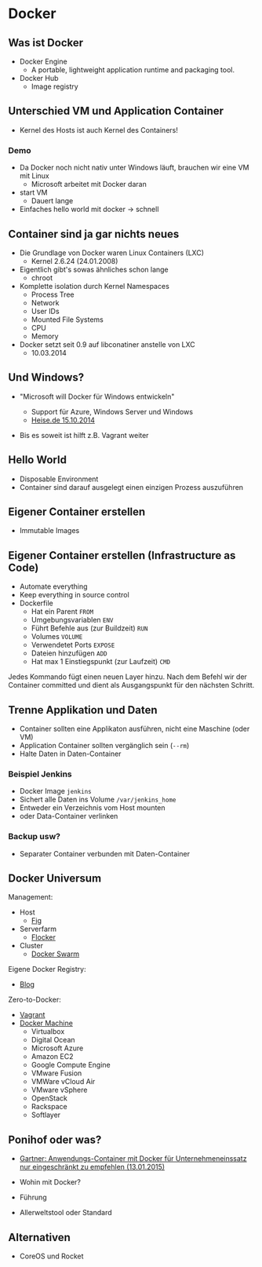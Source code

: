 # Docker

## Was ist Docker

- Docker Engine
	- A portable, lightweight application runtime and packaging tool.
- Docker Hub
	- Image registry

## Unterschied VM und Application Container

- Kernel des Hosts ist auch Kernel des Containers!


### Demo

- Da Docker noch nicht nativ unter Windows läuft, brauchen wir eine VM mit Linux
  - Microsoft arbeitet mit Docker daran
- start VM
  - Dauert lange
- Einfaches hello world mit docker -> schnell


## Container sind ja gar nichts neues

- Die Grundlage von Docker waren Linux Containers (LXC)
	- Kernel 2.6.24 (24.01.2008)
- Eigentlich gibt's sowas ähnliches schon lange
	- chroot
- Komplette isolation durch Kernel Namespaces
	- Process Tree
	- Network
	- User IDs
	- Mounted File Systems
	- CPU
	- Memory
- Docker setzt seit 0.9 auf libconatiner anstelle von LXC
	- 10.03.2014


## Und Windows?

- "Microsoft will Docker für Windows entwickeln"
	- Support für Azure, Windows Server und Windows
	- [Heise.de 15.10.2014](http://www.heise.de/developer/meldung/Anwendungs-Container-Microsoft-will-Docker-fuer-Windows-entwickeln-2425205.html)

- Bis es soweit ist hilft z.B. Vagrant weiter

## Hello World

- Disposable Environment
- Container sind darauf ausgelegt einen einzigen Prozess auszuführen

## Eigener Container erstellen

- Immutable Images

## Eigener Container erstellen (Infrastructure as Code)

- Automate everything
- Keep everything in source control
- Dockerfile
	- Hat ein Parent `FROM`
	- Umgebungsvariablen `ENV`
	- Führt Befehle aus (zur Buildzeit) `RUN`
	- Volumes `VOLUME`
	- Verwendetet Ports `EXPOSE`
	- Dateien hinzufügen `ADD`
	- Hat max 1 Einstiegspunkt (zur Laufzeit) `CMD`

Jedes Kommando fügt einen neuen Layer hinzu. Nach dem Befehl wir der Container committed und dient als Ausgangspunkt für den nächsten Schritt.


## Trenne Applikation und Daten

- Container sollten eine Applikaton ausführen, nicht eine Maschine (oder VM)
- Application Container sollten vergänglich sein (`--rm`)
- Halte Daten in Daten-Container


### Beispiel Jenkins

- Docker Image `jenkins`
- Sichert alle Daten ins Volume `/var/jenkins_home`
- Entweder ein Verzeichnis vom Host mounten
- oder Data-Container verlinken

### Backup usw?

- Separater Container verbunden mit Daten-Container

## Docker Universum

Management:

- Host
	- [Fig](http://www.fig.sh/)
- Serverfarm
	- [Flocker](https://clusterhq.com/)
- Cluster
	- [Docker Swarm](https://github.com/docker/swarm)

Eigene Docker Registry:

- [Blog](https://www.digitalocean.com/community/tutorials/how-to-set-up-a-private-docker-registry-on-ubuntu-14-04)


Zero-to-Docker:

- [Vagrant](https://www.vagrantup.com/)
- [Docker Machine](https://github.com/docker/machine)
	- Virtualbox
	- Digital Ocean
	- Microsoft Azure
	- Amazon EC2
	- Google Compute Engine
	- VMware Fusion
	- VMWare vCloud Air
	- VMware vSphere
	- OpenStack
	- Rackspace
	- Softlayer

## Ponihof oder was?

- [Gartner: Anwendungs-Container mit Docker für Unternehmeneinssatz nur eingeschränkt zu empfehlen (13.01.2015)](http://www.heise.de/developer/meldung/Gartner-Anwendungs-Container-mit-Docker-fuer-Unternehmeneinssatz-nur-eingeschraenkt-zu-empfehlen-2517118.html)

- Wohin mit Docker?
 - Führung
 - Allerweltstool oder Standard

## Alternativen

- CoreOS und Rocket